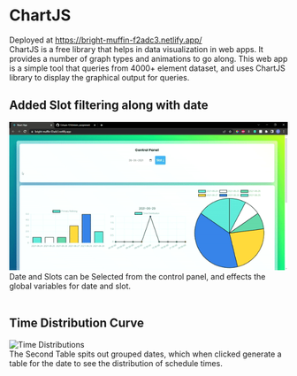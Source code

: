 # ChartJS
Deployed at https://bright-muffin-f2adc3.netlify.app/<br/> ChartJS is a free library that helps in data visualization in web apps. It provides a number of graph types and animations to go along. This web app is a simple tool that queries from 4000+ element dataset, and uses ChartJS library to display the graphical output for queries.

## Added Slot filtering along with date
![Slot Demo](src/Assets/Images/slotDemo.gif)
<br/> Date and Slots can be Selected from the control panel, and effects the global variables for date and slot.
<br/><br/>
## Time Distribution Curve
![Time Distributions](src/Assets/Images/TimeDistro.gif)
<br/> The Second Table spits out grouped dates, which when clicked generate a table for the date to see the distribution of schedule times.
